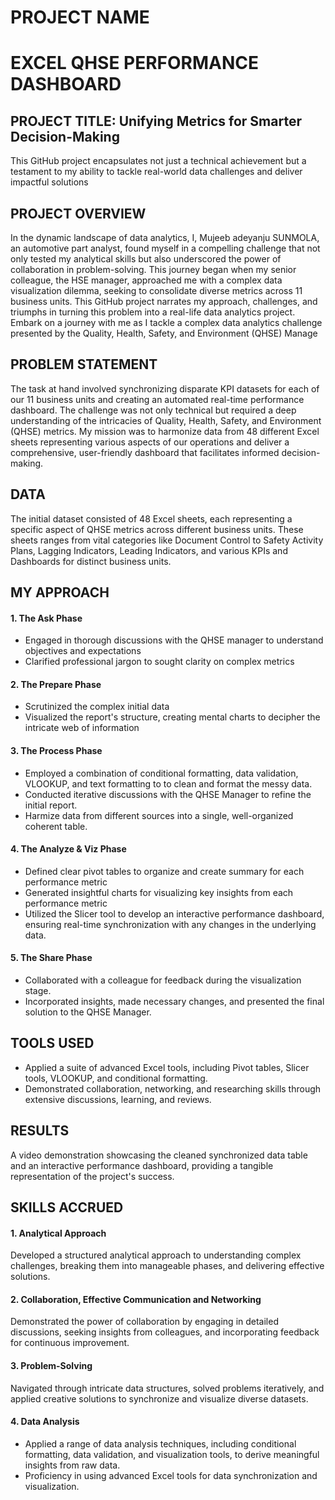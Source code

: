 # PROJECT NAME
# EXCEL QHSE PERFORMANCE DASHBOARD
## PROJECT TITLE: Unifying Metrics for Smarter Decision-Making
This GitHub project encapsulates not just a technical achievement but a testament to my ability to tackle real-world data challenges and deliver impactful solutions

## PROJECT OVERVIEW
In the dynamic landscape of data analytics, I, Mujeeb adeyanju SUNMOLA, an automotive part analyst, found myself in a compelling challenge that not only tested my analytical skills but also underscored the power of collaboration in problem-solving. This journey began when my senior colleague, the HSE manager, approached me with a complex data visualization dilemma, seeking to consolidate diverse metrics across 11 business units. This GitHub project narrates my approach, challenges, and triumphs in turning this problem into a real-life data analytics project. Embark on a journey with me as I tackle a complex data analytics challenge presented by the Quality, Health, Safety, and Environment (QHSE) Manage

## PROBLEM STATEMENT
The task at hand involved synchronizing disparate KPI datasets for each of our 11 business units and creating an automated real-time performance dashboard. The challenge was not only technical but required a deep understanding of the intricacies of Quality, Health, Safety, and Environment (QHSE) metrics. My mission was to harmonize data from 48 different Excel sheets representing various aspects of our operations and deliver a comprehensive, user-friendly dashboard that facilitates informed decision-making.

## DATA
The initial dataset consisted of 48 Excel sheets, each representing a specific aspect of QHSE metrics across different business units. These sheets ranges from vital categories like Document Control to Safety Activity Plans, Lagging Indicators, Leading Indicators, and various KPIs and Dashboards for distinct business units.

## MY APPROACH
#### 1. The Ask Phase
- Engaged in thorough discussions with the QHSE manager to understand objectives and expectations
- Clarified professional jargon to sought clarity on complex metrics
  
#### 2. The Prepare Phase
- Scrutinized the complex initial data
- Visualized the report's structure, creating mental charts to decipher the intricate web of information

#### 3. The Process Phase
- Employed a combination of conditional formatting, data validation, VLOOKUP, and text formatting to to clean and format the messy data.
- Conducted iterative discussions with the QHSE Manager to refine the initial report.
- Harmize data from different sources into a single, well-organized coherent table.

#### 4. The Analyze & Viz Phase
- Defined clear pivot tables to organize and create summary for each performance metric
- Generated insightful charts for visualizing key insights from each performance metric
- Utilized the Slicer tool to develop an interactive performance dashboard, ensuring real-time synchronization with any changes in the underlying data.

#### 5. The Share Phase
- Collaborated with a colleague for feedback during the visualization stage.
- Incorporated insights, made necessary changes, and presented the final solution to the QHSE Manager.

## TOOLS USED
- Applied a suite of advanced Excel tools, including Pivot tables, Slicer tools, VLOOKUP, and conditional formatting.
- Demonstrated collaboration, networking, and researching skills through extensive discussions, learning, and reviews.

## RESULTS
A video demonstration showcasing the cleaned synchronized data table and an interactive performance dashboard, providing a tangible representation of the project's success.

## SKILLS ACCRUED
#### 1. Analytical Approach
Developed a structured analytical approach to understanding complex challenges, breaking them into manageable phases, and delivering effective solutions.

#### 2. Collaboration, Effective Communication and Networking
Demonstrated the power of collaboration by engaging in detailed discussions, seeking insights from colleagues, and incorporating feedback for continuous improvement.

#### 3. Problem-Solving
Navigated through intricate data structures, solved problems iteratively, and applied creative solutions to synchronize and visualize diverse datasets.

#### 4. Data Analysis
- Applied a range of data analysis techniques, including conditional formatting, data validation, and visualization tools, to derive meaningful insights from raw data.
- Proficiency in using advanced Excel tools for data synchronization and visualization.
